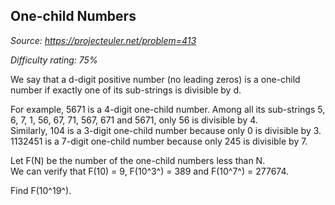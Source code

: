 One-child Numbers
-----------------

*Source: https://projecteuler.net/problem=413*


*Difficulty rating: 75%*

We say that a d-digit positive number (no leading zeros) is a one-child
number if exactly one of its sub-strings is divisible by d.

For example, 5671 is a 4-digit one-child number. Among all its
sub-strings 5, 6, 7, 1, 56, 67, 71, 567, 671 and 5671, only 56 is
divisible by 4.\
 Similarly, 104 is a 3-digit one-child number because only 0 is
divisible by 3.\
 1132451 is a 7-digit one-child number because only 245 is divisible by
7.

Let F(N) be the number of the one-child numbers less than N.\
 We can verify that F(10) = 9, F(10^3^) = 389 and F(10^7^) = 277674.

Find F(10^19^).
